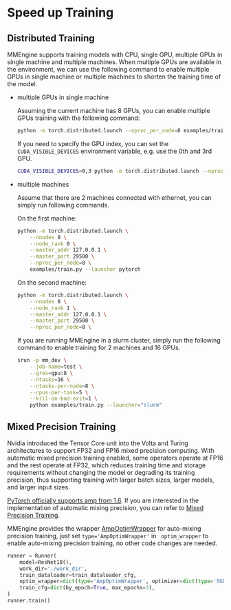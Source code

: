 # Speed up Training

## Distributed Training

MMEngine supports training models with CPU, single GPU, multiple GPUs in single machine and multiple machines. When multiple GPUs are available in the environment, we can use the following command to enable multiple GPUs in single machine or multiple machines to shorten the training time of the model.

- multiple GPUs in single machine

  Assuming the current machine has 8 GPUs, you can enable multiple GPUs training with the following command:

  ```bash
  python -m torch.distributed.launch --nproc_per_node=8 examples/train.py --launcher pytorch
  ```

  If you need to specify the GPU index, you can set the `CUDA_VISIBLE_DEVICES` environment variable, e.g. use the 0th and 3rd GPU.

  ```bash
  CUDA_VISIBLE_DEVICES=0,3 python -m torch.distributed.launch --nproc_per_node=2 examples/train.py --launcher pytorch
  ```

- multiple machines

  Assume that there are 2 machines connected with ethernet, you can simply run following commands.

  On the first machine:

  ```bash
  python -m torch.distributed.launch \
      --nnodes 8 \
      --node_rank 0 \
      --master_addr 127.0.0.1 \
      --master_port 29500 \
      --nproc_per_node=8 \
      examples/train.py --launcher pytorch
  ```

  On the second machine:

  ```bash
  python -m torch.distributed.launch \
      --nnodes 8 \
      --node_rank 1 \
      --master_addr 127.0.0.1 \
      --master_port 29500 \
      --nproc_per_node=8 \
  ```

  If you are running MMEngine in a slurm cluster, simply run the following command to enable training for 2 machines and 16 GPUs.

  ```bash
  srun -p mm_dev \
      --job-name=test \
      --gres=gpu:8 \
      --ntasks=16 \
      --ntasks-per-node=8 \
      --cpus-per-task=5 \
      --kill-on-bad-exit=1 \
      python examples/train.py --launcher="slurm"
  ```

## Mixed Precision Training

Nvidia introduced the Tensor Core unit into the Volta and Turing architectures to support FP32 and FP16 mixed precision computing. With automatic mixed precision training enabled, some operators operate at FP16 and the rest operate at FP32, which reduces training time and storage requirements without changing the model or degrading its training precision, thus supporting training with larger batch sizes, larger models, and larger input sizes.

[PyTorch officially supports amp from 1.6](https://pytorch.org/blog/accelerating-training-on-nvidia-gpus-with-pytorch-automatic-mixed-precision/). If you are interested in the implementation of automatic mixing precision, you can refer to [Mixed Precision Training](https://docs.nvidia.com/deeplearning/performance/mixed-precision-training/index.html).

MMEngine provides the wrapper [AmpOptimWrapper](mmengine.optim.AmpOptimWrapper) for auto-mixing precision training, just set `type='AmpOptimWrapper'` in ` optim_wrapper` to enable auto-mixing precision training, no other code changes are needed.

```python
runner = Runner(
    model=ResNet18(),
    work_dir='./work_dir',
    train_dataloader=train_dataloader_cfg,
    optim_wrapper=dict(type='AmpOptimWrapper', optimizer=dict(type='SGD', lr=0.001, momentum=0.9)),
    train_cfg=dict(by_epoch=True, max_epochs=3),
)
runner.train()
```

